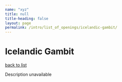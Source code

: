 ```yaml
---
name: "xyz"
title: null
title-heading: false
layout: page
permalink: /intro/list_of_openings/icelandic-gambit/
---
```


# Icelandic Gambit

[back to list](../../list_of_openings)

Description unavailable